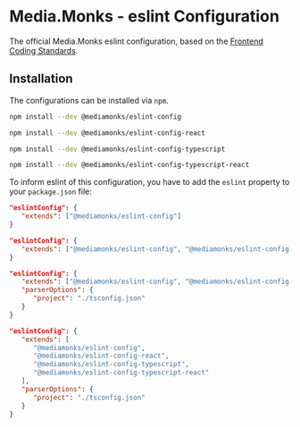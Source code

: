 # Media.Monks - eslint Configuration

The official Media.Monks eslint configuration, based on the
[Frontend Coding Standards](https://github.com/mediamonks/frontend-coding-standards).

## Installation

The configurations can be installed via `npm`.

```bash
npm install --dev @mediamonks/eslint-config
```

```bash
npm install --dev @mediamonks/eslint-config-react
```

```bash
npm install --dev @mediamonks/eslint-config-typescript
```

```bash
npm install --dev @mediamonks/eslint-config-typescript-react
```

To inform eslint of this configuration, you have to add the `eslint` property to your `package.json`
file:

```json
"eslintConfig": {
   "extends": ["@mediamonks/eslint-config"]
}
```

```json
"eslintConfig": {
   "extends": ["@mediamonks/eslint-config", "@mediamonks/eslint-config-react"]
}
```

```json
"eslintConfig": {
   "extends": ["@mediamonks/eslint-config", "@mediamonks/eslint-config-typescript"],
   "parserOptions": {
      "project": "./tsconfig.json"
   }
}
```

```json
"eslintConfig": {
   "extends": [
      "@mediamonks/eslint-config",
      "@mediamonks/eslint-config-react",
      "@mediamonks/eslint-config-typescript",
      "@mediamonks/eslint-config-typescript-react"
   ],
   "parserOptions": {
      "project": "./tsconfig.json"
   }
}
```
